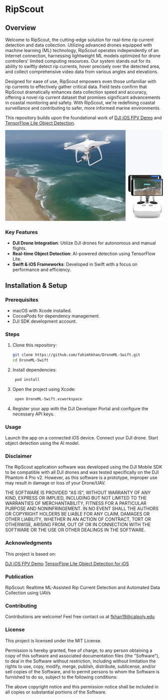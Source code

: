 # RipScout

## Overview  
Welcome to RipScout, the cutting-edge solution for real-time rip current detection and data collection. Utilizing advanced drones equipped with machine learning (ML) technology, RipScout operates independently of an Internet connection, harnessing lightweight ML models optimized for drone controllers' limited computing resources. Our system stands out for its ability to swiftly detect rip currents, hover precisely over the detected area, and collect comprehensive video data from various angles and elevations. 

Designed for ease of use, RipScout empowers even those unfamiliar with rip currents to effectively gather critical data. Field tests confirm that RipScout dramatically enhances data collection speed and accuracy, offering a novel rip current dataset that promises significant advancements in coastal monitoring and safety. With RipScout, we're redefining coastal surveillance and contributing to safer, more informed marine environments.

This repository builds upon the foundational work of [DJI iOS FPV Demo](https://github.com/DJI-Mobile-SDK-Tutorials/iOS-FPVDemo) and [TensorFlow Lite Object Detection](https://github.com/tensorflow/examples/tree/master/lite/examples/object_detection/ios).  

![RipScout](ripscout.png)

### Key Features  
- **DJI Drone Integration**: Utilize DJI drones for autonomous and manual flights.  
- **Real-time Object Detection**: AI-powered detection using TensorFlow Lite.  
- **Swift & iOS Frameworks**: Developed in Swift with a focus on performance and efficiency. 

## Installation & Setup  
### Prerequisites  
- macOS with Xcode installed.  
- CocoaPods for dependency management.  
- DJI SDK development account.  

### Steps  
1. Clone this repository:  
   ```sh
   git clone https://github.com/fahimhkhan/DroneML-Swift.git
   cd DroneML-Swift

2. Install dependencies:
   ```sh
    pod install

3. Open the project using Xcode:
   ```sh
    open DroneML-Swift.xcworkspace
4. Register your app with the DJI Developer Portal and configure the necessary API keys.


### Usage
Launch the app on a connected iOS device.
Connect your DJI drone.
Start object detection using the AI model.

### Disclaimer
The RipScout application software was developed using the DJI Mobile SDK to be compatible with all DJI drones and was tested specifically on the DJI Phantom 4 Pro v2. However, as this software is a prototype, improper use may result in damage or loss of your Drone/UAV.

THE SOFTWARE IS PROVIDED "AS IS", WITHOUT WARRANTY OF ANY KIND, EXPRESS OR IMPLIED, INCLUDING BUT NOT LIMITED TO THE WARRANTIES OF MERCHANTABILITY, FITNESS FOR A PARTICULAR PURPOSE AND NONINFRINGEMENT. IN NO EVENT SHALL THE AUTHORS OR COPYRIGHT HOLDERS BE LIABLE FOR ANY CLAIM, DAMAGES OR OTHER LIABILITY, WHETHER IN AN ACTION OF CONTRACT, TORT OR OTHERWISE, ARISING FROM, OUT OF OR IN CONNECTION WITH THE SOFTWARE OR THE USE OR OTHER DEALINGS IN THE SOFTWARE.

### Acknowledgments
This project is based on:

[DJI iOS FPV Demo](https://github.com/DJI-Mobile-SDK-Tutorials/iOS-FPVDemo)
[TensorFlow Lite Object Detection for iOS](https://github.com/tensorflow/examples/tree/master/lite/examples/object_detection/ios)

### Publication
RipScout: Realtime ML-Assisted Rip Current Detection and Automated Data Collection using UAVs

### Contributing
Contributions are welcome! Feel free contact us at fkhan19@calpoly.edu

### License
This project is licensed under the MIT License.

Permission is hereby granted, free of charge, to any person obtaining a copy of this software and associated documentation files (the "Software"), to deal in the Software without restriction, including without limitation the rights to use, copy, modify, merge, publish, distribute, sublicense, and/or sell copies of the Software, and to permit persons to whom the Software is furnished to do so, subject to the following conditions:

The above copyright notice and this permission notice shall be included in all copies or substantial portions of the Software.

